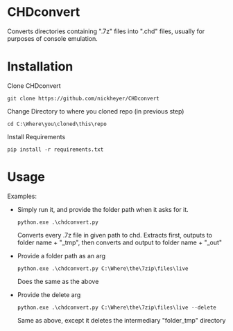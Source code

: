 # CHDconvert
Converts directories containing ".7z" files into ".chd" files, usually for purposes of console emulation.

# Installation

Clone CHDconvert
```
git clone https://github.com/nickheyer/CHDconvert
```
Change Directory to where you cloned repo (in previous step)
```
cd C:\Where\you\cloned\this\repo
```
Install Requirements
```
pip install -r requirements.txt
```

# Usage
Examples:

- Simply run it, and provide the folder path when it asks for it.
  ```
  python.exe .\chdconvert.py
  ```
  Converts every .7z file in given path to chd. Extracts first, outputs to folder name + "_tmp", then converts and output to folder     name + "_out"
  
- Provide a folder path as an arg
  ```
  python.exe .\chdconvert.py C:\Where\the\7zip\files\live
  ```
  Does the same as the above

- Provide the delete arg
  ```
  python.exe .\chdconvert.py C:\Where\the\7zip\files\live --delete
  ```
  Same as above, except it deletes the intermediary "folder_tmp" directory
